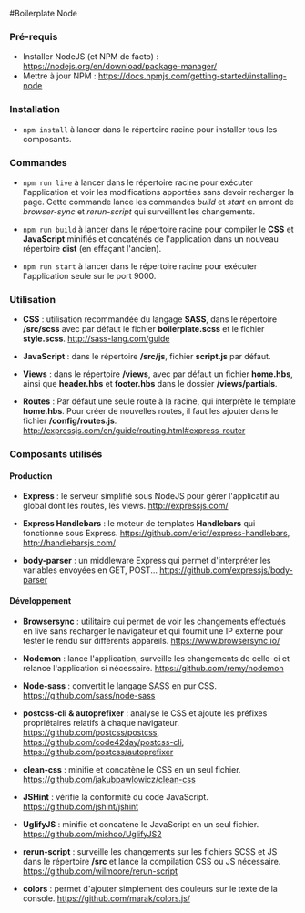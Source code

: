 #Boilerplate Node

### Pré-requis

* Installer NodeJS (et NPM de facto) : https://nodejs.org/en/download/package-manager/
* Mettre à jour NPM : https://docs.npmjs.com/getting-started/installing-node

### Installation

* ``npm install`` à lancer dans le répertoire racine pour installer tous les composants.

### Commandes

* ``npm run live`` à lancer dans le répertoire racine pour exécuter l'application et voir les modifications apportées sans devoir recharger la page. Cette commande lance les commandes *build* et *start* en amont de *browser-sync* et *rerun-script* qui surveillent les changements.

* ``npm run build`` à lancer dans le répertoire racine pour compiler le **CSS** et **JavaScript** minifiés et concaténés de l'application dans un nouveau répertoire **dist** (en effaçant l'ancien).

* ``npm run start`` à lancer dans le répertoire racine pour exécuter l'application seule sur le port 9000.

### Utilisation

* **CSS** : utilisation recommandée du langage **SASS**, dans le répertoire **/src/scss** avec par défaut le fichier **boilerplate.scss** et le fichier **style.scss**. http://sass-lang.com/guide

* **JavaScript** : dans le répertoire **/src/js**, fichier **script.js** par défaut.

* **Views** : dans le répertoire **/views**, avec par défaut un fichier **home.hbs**, ainsi que **header.hbs** et **footer.hbs** dans le dossier **/views/partials**.

* **Routes** :
Par défaut une seule route à la racine, qui interprète le template **home.hbs**. Pour créer de nouvelles routes, il faut les ajouter dans le fichier **/config/routes.js**.
http://expressjs.com/en/guide/routing.html#express-router

### Composants utilisés

#### Production

* **Express** : le serveur simplifié sous NodeJS pour gérer l'applicatif au global dont les routes, les views.
http://expressjs.com/

* **Express Handlebars** : le moteur de templates **Handlebars** qui  fonctionne sous Express. https://github.com/ericf/express-handlebars, http://handlebarsjs.com/

* **body-parser** : un middleware Express qui permet d'interpréter les variables envoyées en GET, POST...
https://github.com/expressjs/body-parser

#### Développement

* **Browsersync** : utilitaire qui permet de voir les changements effectués en live sans recharger le navigateur et qui fournit une IP externe pour tester le rendu sur différents appareils.
https://www.browsersync.io/

* **Nodemon** : lance l'application, surveille les changements de celle-ci et relance l'application si nécessaire.
https://github.com/remy/nodemon

* **Node-sass** : convertit le langage SASS en pur CSS.
https://github.com/sass/node-sass

* **postcss-cli & autoprefixer** : analyse le CSS et ajoute les préfixes propriétaires relatifs à chaque navigateur.
https://github.com/postcss/postcss, https://github.com/code42day/postcss-cli, https://github.com/postcss/autoprefixer

* **clean-css** : minifie et concatène le CSS en un seul fichier.
https://github.com/jakubpawlowicz/clean-css

* **JSHint** : vérifie la conformité du code JavaScript.
https://github.com/jshint/jshint

* **UglifyJS** : minifie et concatène le JavaScript en un seul fichier.
https://github.com/mishoo/UglifyJS2

* **rerun-script** : surveille les changements sur les fichiers SCSS et JS dans le répertoire **/src** et lance la compilation CSS ou JS nécessaire.
https://github.com/wilmoore/rerun-script

* **colors** : permet d'ajouter simplement des couleurs sur le texte de la console.
https://github.com/marak/colors.js/